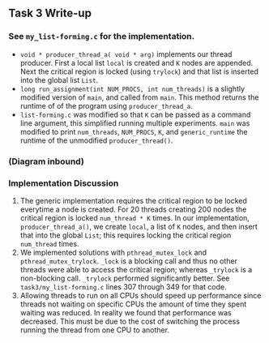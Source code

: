 ## Task 3 Write-up
### See `my_list-forming.c` for the implementation.
* `void * producer_thread_a( void * arg)` implements our thread producer.  First a local list `local` is created and `K` nodes are appended.  Next the critical region is locked (using `trylock`) and that list is inserted into the global list `List`.
* `long run_assignment(int NUM_PROCS, int num_threads)` is a slightly modified version of `main`, and called from `main`.  This method returns the runtime of of the program using `producer_thread_a`.
* `list-forming.c` was modified so that `K` can be passed as a command line argument, this simplified running multiple experiments.  `main` was modified to print `num_threads`, `NUM_PROCS`, `K`, and `generic_runtime` the runtime of the unmodified `producer_thread()`.
### (Diagram inbound)
### Implementation Discussion
1. The generic implementation requires the critical region to be locked everytime a node is created.  For 20 threads creating 200 nodes the critical region is locked `num_thread * K` times.  In our implementation, `producer_thread_a()`, we create `local`, a list of `K` nodes, and then insert that into the global `List`; this requires locking the critical region `num_thread` times.  
2. We implemented solutions with `pthread_mutex_lock` and `pthread_mutex_trylock`.  `_lock` is a blocking call and thus no other threads were able to access the critical region; whereas `_trylock` is a non-blocking call.  `_trylock` performed significantly better. See `task3/my_list-forming.c` lines 307 through 349 for that code.
3. Allowing threads to run on all CPUs should speed up performance since threads not waiting on specific CPUs the amount of time they spent waiting was reduced.  In reality we found that performance was decreased.  This must be due to the cost of switching the process running the thread from one CPU to another.
